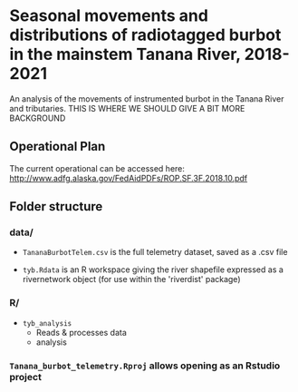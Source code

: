 # Seasonal movements and distributions of radiotagged burbot in the mainstem Tanana River, 2018-2021
An analysis of the movements of instrumented burbot in the Tanana River and tributaries.  THIS IS WHERE WE SHOULD GIVE A BIT MORE BACKGROUND

## Operational Plan

The current operational can be accessed here:
http://www.adfg.alaska.gov/FedAidPDFs/ROP.SF.3F.2018.10.pdf

## Folder structure 

### data/

* `TananaBurbotTelem.csv` is the full telemetry dataset, saved as a .csv file

* `tyb.Rdata` is an R workspace giving the river shapefile expressed as a rivernetwork object (for use within the 'riverdist' package)

### R/

* `tyb_analysis` 
  * Reads & processes data
  * analysis

### `Tanana_burbot_telemetry.Rproj` allows opening as an Rstudio project


